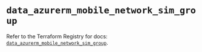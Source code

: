 # `data_azurerm_mobile_network_sim_group`

Refer to the Terraform Registry for docs: [`data_azurerm_mobile_network_sim_group`](https://registry.terraform.io/providers/hashicorp/azurerm/4.51.0/docs/data-sources/mobile_network_sim_group).

